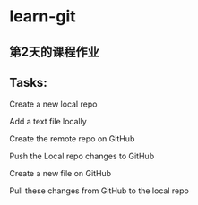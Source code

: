 # learn-git

## 第2天的课程作业 

## Tasks:
Create a new local repo 

Add a text file locally 

Create the remote repo on GitHub  

Push the Local repo changes to GitHub 

Create a new file on GitHub 

Pull these changes from GitHub to the local repo


